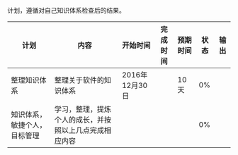 计划，遵循对自己知识体系检查后的结果。

|计划|内容|开始时间|完成时间|预期时间|状态|输出|
|---|---|---|---|---|---|---|
|整理知识体系|整理关于软件的知识体系|2016年12月30日||10天|0%|
|知识体系，敏捷个人，目标管理|学习，整理，提炼个人的成长，并按照以上几点完成相应内容||||0%||